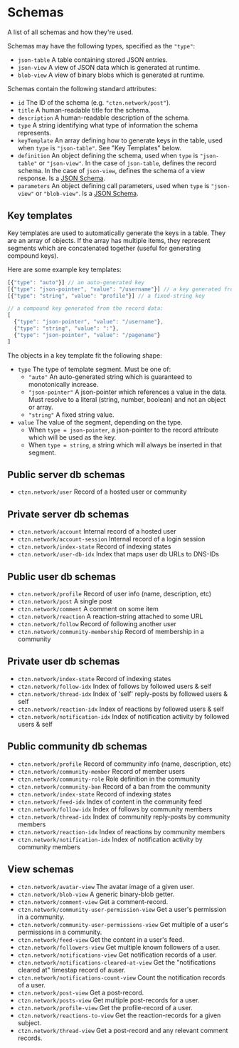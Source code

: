 # Schemas

A list of all schemas and how they're used.

Schemas may have the following types, specified as the `"type"`:

- `json-table` A table containing stored JSON entries.
- `json-view` A view of JSON data which is generated at runtime.
- `blob-view` A view of binary blobs which is generated at runtime.

Schemas contain the following standard attributes:

- `id` The ID of the schema (e.g. `"ctzn.network/post"`).
- `title` A human-readable title for the schema.
- `description` A human-readable description of the schema.
- `type` A string identifying what type of information the schema represents.
- `keyTemplate` An array defining how to generate keys in the table, used when `type` is `"json-table"`. See "Key Templates" below.
- `definition` An object defining the schema, used when `type` is `"json-table"` or `"json-view"`. In the case of `json-table`, defines the record schema. In the case of `json-view`, defines the schema of a view response. Is a [JSON Schema](https://json-schema.org/).
- `parameters` An object defining call parameters, used when `type` is `"json-view"` or `"blob-view"`. Is a [JSON Schema](https://json-schema.org/).

## Key templates

Key templates are used to automatically generate the keys in a table. They are an array of objects. If the array has multiple items, they represent segments which are concatenated together (useful for generating compound keys).

Here are some example key templates:

```js
[{"type": "auto"}] // an auto-generated key
[{"type": "json-pointer", "value": "/username"}] // a key generated from the record data
[{"type": "string", "value": "profile"}] // a fixed-string key

// a compound key generated from the record data:
[
  {"type": "json-pointer", "value": "/username"},
  {"type": "string", "value": ":"},
  {"type": "json-pointer", "value": "/pagename"}
]
```

The objects in a key template fit the following shape:

- `type` The type of template segment. Must be one of:
  - `"auto"` An auto-generated string which is guaranteed to monotonically increase.
  - `"json-pointer"` A json-pointer which references a value in the data. Must resolve to a literal (string, number, boolean) and not an object or array.
  - `"string"` A fixed string value.
- `value` The value of the segment, depending on the type.
  - When `type = json-pointer`, a json-pointer to the record attribute which will be used as the key.
  - When `type = string`, a string which will always be inserted in that segment.

## Public server db schemas

- `ctzn.network/user` Record of a hosted user or community

## Private server db schemas

- `ctzn.network/account` Internal record of a hosted user
- `ctzn.network/account-session` Internal record of a login session
- `ctzn.network/index-state` Record of indexing states
- `ctzn.network/user-db-idx` Index that maps user db URLs to DNS-IDs

## Public user db schemas

- `ctzn.network/profile` Record of user info (name, description, etc)
- `ctzn.network/post` A single post
- `ctzn.network/comment` A comment on some item
- `ctzn.network/reaction` A reaction-string attached to some URL
- `ctzn.network/follow` Record of following another user
- `ctzn.network/community-membership` Record of membership in a community

## Private user db schemas

- `ctzn.network/index-state` Record of indexing states
- `ctzn.network/follow-idx` Index of follows by followed users & self
- `ctzn.network/thread-idx` Index of 'self' reply-posts by followed users & self
- `ctzn.network/reaction-idx` Index of reactions by followed users & self
- `ctzn.network/notification-idx` Index of notification activity by followed users & self

## Public community db schemas

- `ctzn.network/profile` Record of community info (name, description, etc)
- `ctzn.network/community-member` Record of member users
- `ctzn.network/community-role` Role definition in the community
- `ctzn.network/community-ban` Record of a ban from the community
- `ctzn.network/index-state` Record of indexing states
- `ctzn.network/feed-idx` Index of content in the community feed
- `ctzn.network/follow-idx` Index of follows by community members
- `ctzn.network/thread-idx` Index of community reply-posts by community members
- `ctzn.network/reaction-idx` Index of reactions by community members
- `ctzn.network/notification-idx` Index of notification activity by community members

## View schemas

- `ctzn.network/avatar-view` The avatar image of a given user.
- `ctzn.network/blob-view` A generic binary-blob getter.
- `ctzn.network/comment-view` Get a comment-record.
- `ctzn.network/community-user-permission-view` Get a user's permission in a community.
- `ctzn.network/community-user-permissions-view` Get multiple of a user's permissions in a community.
- `ctzn.network/feed-view` Get the content in a user's feed.
- `ctzn.network/followers-view` Get multiple known followers of a user.
- `ctzn.network/notifications-view` Get notification records of a user.
- `ctzn.network/notifications-cleared-at-view` Get the "notifications cleared at" timestap record of auser.
- `ctzn.network/notifications-count-view` Count the notification records of a user.
- `ctzn.network/post-view` Get a post-record.
- `ctzn.network/posts-view` Get multiple post-records for a user.
- `ctzn.network/profile-view` Get the profile-record of a user.
- `ctzn.network/reactions-to-view` Get the reaction-records for a given subject.
- `ctzn.network/thread-view` Get a post-record and any relevant comment records.